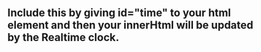 ## Include this by giving id="time" to your html element and then your innerHtml will be updated by the Realtime clock.
